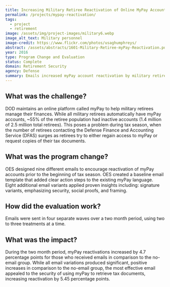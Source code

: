 ```yaml
---
title: Increasing Military Retiree Reactivation of Online MyPay Accounts
permalink: /projects/mypay-reactivation/
tags: 
  - project
  - retirement
image: /assets/img/project-images/military6.webp
image_alt_text: Military personnel
image-credit: https://www.flickr.com/photos/usaghumphreys/
abstract: /assets/abstracts/1601-Military-Retiree-myPay-Reactivation.pdf
year: 2016
type: Program Change and Evaluation
status: Complete
domain: Retirement Security
agency: Defense
summary: Emails increased myPay account reactivation by military retirees.
---
```

## What was the challenge?

DOD maintains an online platform called myPay to help military retirees manage their finances. While all military retirees automatically have myPay accounts, ~55% of the retiree population had inactive accounts (1.4 million of 2.5 million total retirees). This poses a problem during tax season, when the number of retirees contacting the Defense Finance and Accounting Service (DFAS) surges as retirees try to either regain access to myPay or request copies of their tax documents.

## What was the program change?

OES designed nine different emails to encourage reactivation of myPay accounts prior to the beginning of tax season. OES created a baseline email template that added clear action steps to the existing myPay language. Eight additional email variants applied proven insights including: signature variants, emphasizing security, social proofs, and framing.

## How did the evaluation work?

Emails were sent in four separate waves over a two month period, using two to three treatments at a time.

## What was the impact?

During the two month period, myPay reactivations increased by 4.7 percentage points for those who received emails in comparison to the no-email group. While all email variations produced significant, positive increases in comparison to the no-email group, the most effective email appealed to the security of using myPay to retrieve tax documents, increasing reactivation by 5.45 percentage points.
